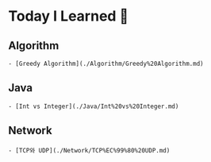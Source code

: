 # Today I Learned 🏃

## Algorithm

    - [Greedy Algorithm](./Algorithm/Greedy%20Algorithm.md)

## Java

    - [Int vs Integer](./Java/Int%20vs%20Integer.md)

## Network

    - [TCP와 UDP](./Network/TCP%EC%99%80%20UDP.md)
